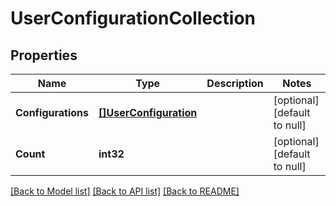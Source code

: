 # UserConfigurationCollection

## Properties
Name | Type | Description | Notes
------------ | ------------- | ------------- | -------------
**Configurations** | [**[]UserConfiguration**](user_configuration.md) |  | [optional] [default to null]
**Count** | **int32** |  | [optional] [default to null]

[[Back to Model list]](../README.md#documentation-for-models) [[Back to API list]](../README.md#documentation-for-api-endpoints) [[Back to README]](../README.md)


